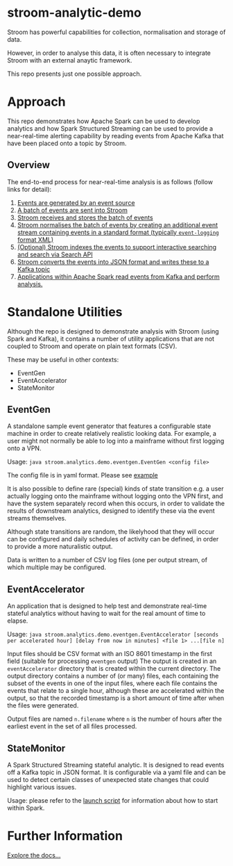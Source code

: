 # stroom-analytic-demo
Stroom has powerful capabilities for collection, 
normalisation and storage of data.

However, in order to analyse this data, it is often necessary to
integrate Stroom with an external anaytic framework.

This repo presents just one possible approach.

# Approach
This repo demonstrates how Apache Spark can be used to develop analytics and how Spark Structured Streaming can be
used to provide a near-real-time alerting capability by reading events from Apache Kafka that have been placed onto a
topic by Stroom.

## Overview
The end-to-end process for near-real-time analysis is as follows (follow links for detail):
1. [Events are generated by an event source](docs/generation.md)
1. [A batch of events are sent into Stroom](docs/post.md)
1. [Stroom receives and stores the batch of events](docs/rawstream.md)
1. [Stroom normalises the batch of events by creating an additional event stream containing events in a standard format 
(typically `event-logging` format XML)](docs/normalisation.md)
1. [(Optional) Stroom indexes the events to support interactive searching and search via Search API](docs/indexing.md)
1. [Stroom converts the events into JSON format and writes these to a Kafka topic](docs/kafkaproducer.md)
1. [Applications within Apache Spark read events from Kafka and perform analysis.](docs/analysis.md) 

# Standalone Utilities

Although the repo is designed to demonstrate analysis with Stroom (using Spark and Kafka), it contains a number of utility applications that are not
coupled to Stroom and operate on plain text formats (CSV).  

These may be useful in other contexts:
* EventGen
* EventAccelerator
* StateMonitor

## EventGen
A standalone sample event generator that features a configurable state machine in order to create relatively
realistic looking data.  For example, a user might not normally be able to log into a mainframe without first logging onto a VPN.

Usage: `java stroom.analytics.demo.eventgen.EventGen <config file>` 

The config file is in yaml format.  Please see [example](event-gen/src/main/resources/ueba.yml)

It is also possible to define rare (special) kinds of state transition e.g. a user actually logging
onto the mainframe without logging onto the VPN first, and have the system separately record when
this occurs, in order to validate the results of downstream analytics, designed to identify these
via the event streams themselves.

Although state transitions are random, the likelyhood that they will occur can be configured and
daily schedules of activity can be defined, in order to provide a more naturalistic output.

Data is written to a number of CSV log files (one per output stream, of which multiple may be configured.

## EventAccelerator
An application that is designed to help test and demonstrate real-time stateful analytics without having to wait for 
the real amount of time to elapse.

Usage: `java stroom.analytics.demo.eventgen.EventAccelerator [seconds per accelerated hour] [delay from now in minutes] <file 1> ...[file n]` 

Input files should be CSV format with an ISO 8601 timestamp in the first field (suitable for processing `eventgen` output)
The output is created in an `eventAccelerator` directory that is created within the current directory.
The output directory contains a number of (or many) files, each containing the subset of the events in one of the
input files, where each file contains the events that relate to a single hour, although these are accelerated within 
the output, so that the recorded timestamp is a short amount of time after when the files were generated.

Output files are named `n.filename` where `n` is the number of hours after the earliest event in the set of all files processed. 

## StateMonitor
A Spark Structured Streaming stateful analytic.  It is designed to read events off a Kafka topic in JSON format. 
It is configurable via a yaml file and can be used to detect certain classes of unexpected state changes that could highlight various issues. 

Usage: please refer to the [launch script](demonstrator/bash/startStateMonitor.sh) for information about how to start within Spark.

# Further Information 
[Explore the docs...](docs/Demonstrator.md)
